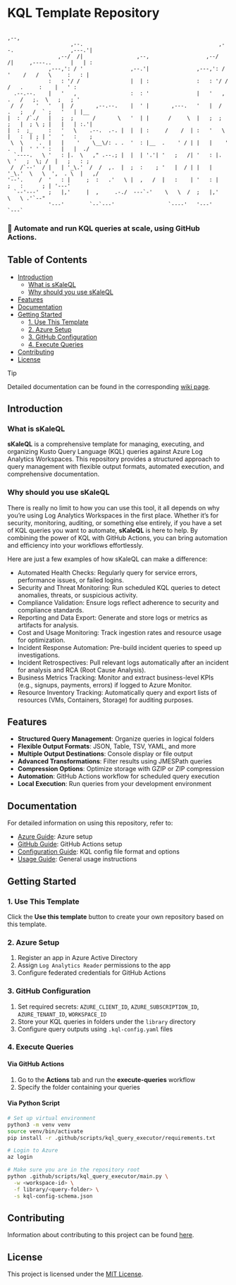 # KQL Template Repository

```
                                                                                            ,--,    
                    ,--.                                           ,--.                  ,---.'|    
                ,--/  /|                 ,--,                  ,--/  /|     ,----..      |   | :    
             ,---,': / '               ,--.'|               ,---,': / '    /   /   \     :   : |    
             :   : '/ /                |  | :               :   : '/ /    /   .     :    |   ' :    
  .--.--.    |   '   ,                 :  : '               |   '   ,    .   /   ;.  \   ;   ; '    
 /  /    '   '   |  /       ,--.--.    |  ' |       ,---.   '   |  /    .   ;   /  ` ;   '   | |__  
|  :  /`./   |   ;  ;      /       \   '  | |      /     \  |   ;  ;    ;   |  ; \ ; |   |   | :.'| 
|  :  ;_     :   '   \    .--.  .-. |  |  | :     /    /  | :   '   \   |   :  | ; | '   '   :    ; 
 \  \    `.  |   |    '    \__\/: . .  '  : |__  .    ' / | |   |    '  .   |  ' ' ' :   |   |  ./  
  `----.   \ '   : |.  \   ," .--.; |  |  | '.'| '   ;   /| '   : |.  \ '   ;  \; /  |   ;   : ;    
 /  /`--'  / |   | '_\.'  /  /  ,.  |  ;  :    ; '   |  / | |   | '_\.'  \   \  ',  . \  |   ,/     
'--'.     /  '   : |     ;  :   .'   \ |  ,   /  |   :    | '   : |       ;   :      ; | '---'      
  `--'---'   ;   |,'     |  ,     .-./  ---`-'    \   \  /  ;   |,'        \   \ .'`--"             
             '---'        `--`---'                 `----'   '---'           `---`  
```
### 🚀 **Automate and run KQL queries at scale, using GitHub Actions.**

## Table of Contents

- [Introduction](#introduction)
  - [What is sKaleQL](#what-is-skaleql)
  - [Why should you use sKaleQL](#why-should-you-use-skaleql)
- [Features](#features)
- [Documentation](#documentation)
- [Getting Started](#getting-started)
  - [1. Use This Template](#1-use-this-template)
  - [2. Azure Setup](#2-azure-setup)
  - [3. GitHub Configuration](#3-github-configuration)
  - [4. Execute Queries](#4-execute-queries)
- [Contributing](#contributing)
- [License](#license)

> [!TIP]
> Detailed documentation can be found in the corresponding [wiki page](https://github.com/christosgalano/kql-template-repo/wiki).

## Introduction

### What is sKaleQL

**sKaleQL** is a comprehensive template for managing, executing, and organizing Kusto Query Language (KQL) queries against Azure Log Analytics Workspaces. This repository provides a structured approach to query management with flexible output formats, automated execution, and comprehensive documentation.

### Why should you use sKaleQL

There is really no limit to how you can use this tool, it all depends on why you’re using Log Analytics Workspaces in the first place. Whether it’s for security, monitoring, auditing, or something else entirely, if you have a set of KQL queries you want to automate, **sKaleQL** is here to help. By combining the power of KQL with GitHub Actions, you can bring automation and efficiency into your workflows effortlessly.

Here are just a few examples of how sKaleQL can make a difference:

- Automated Health Checks: Regularly query for service errors, performance issues, or failed logins.
- Security and Threat Monitoring: Run scheduled KQL queries to detect anomalies, threats, or suspicious activity.
- Compliance Validation: Ensure logs reflect adherence to security and compliance standards.
- Reporting and Data Export: Generate and store logs or metrics as artifacts for analysis.
- Cost and Usage Monitoring: Track ingestion rates and resource usage for optimization.
- Incident Response Automation: Pre-build incident queries to speed up investigations.
- Incident Retrospectives: Pull relevant logs automatically after an incident for analysis and RCA (Root Cause Analysis).
- Business Metrics Tracking: Monitor and extract business-level KPIs (e.g., signups, payments, errors) if logged to Azure Monitor.
- Resource Inventory Tracking: Automatically query and export lists of resources (VMs, Containers, Storage) for auditing purposes.

## Features

- **Structured Query Management**: Organize queries in logical folders
- **Flexible Output Formats**: JSON, Table, TSV, YAML, and more
- **Multiple Output Destinations**: Console display or file output
- **Advanced Transformations**: Filter results using JMESPath queries
- **Compression Options**: Optimize storage with GZIP or ZIP compression
- **Automation**: GitHub Actions workflow for scheduled query execution
- **Local Execution**: Run queries from your development environment

## Documentation

For detailed information on using this repository, refer to:

- [Azure Guide](https://github.com/christosgalano/kql-template-repo/wiki/Azure): Azure setup
- [GitHub Guide](https://github.com/christosgalano/kql-template-repo/wiki/GitHub): GitHub Actions setup
- [Configuration Guide](https://github.com/christosgalano/kql-template-repo/wiki/Configuration): KQL config file format and options
- [Usage Guide](https://github.com/christosgalano/kql-template-repo/wiki/Usage): General usage instructions

## Getting Started

### 1. Use This Template

Click the **Use this template** button to create your own repository based on this template.

### 2. Azure Setup

1. Register an app in Azure Active Directory
2. Assign `Log Analytics Reader` permissions to the app
3. Configure federated credentials for GitHub Actions

### 3. GitHub Configuration

1. Set required secrets: `AZURE_CLIENT_ID`, `AZURE_SUBSCRIPTION_ID`, `AZURE_TENANT_ID`, `WORKSPACE_ID`
2. Store your KQL queries in folders under the `library` directory
3. Configure query outputs using `.kql-config.yaml` files

### 4. Execute Queries

#### Via GitHub Actions

1. Go to the **Actions** tab and run the **execute-queries** workflow
2. Specify the folder containing your queries

#### Via Python Script

```sh
# Set up virtual environment
python3 -m venv venv
source venv/bin/activate
pip install -r .github/scripts/kql_query_executor/requirements.txt

# Login to Azure
az login

# Make sure you are in the repository root
python .github/scripts/kql_query_executor/main.py \
  -w <workspace-id> \
  -f library/<query-folder> \
  -s kql-config-schema.json
```

## Contributing

Information about contributing to this project can be found [here](CONTRIBUTING.md).

## License

This project is licensed under the [MIT License](LICENSE).

